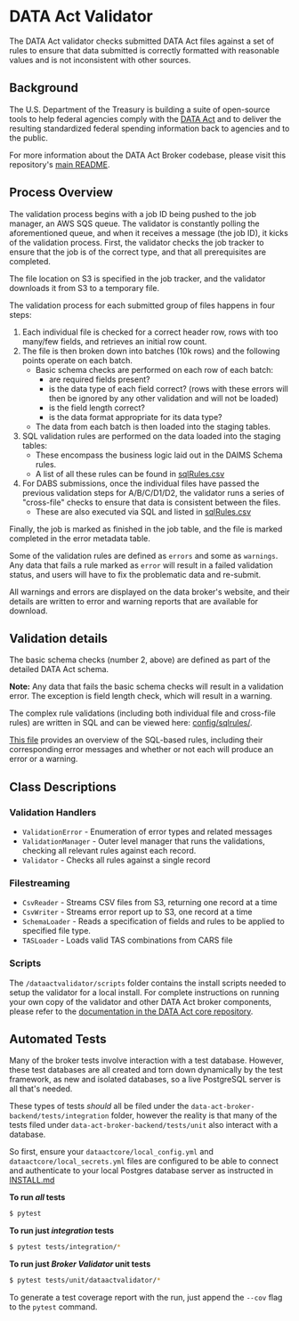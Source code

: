 # DATA Act Validator

The DATA Act validator checks submitted DATA Act files against a set of rules to ensure that data submitted is correctly formatted with reasonable values and is not inconsistent with other sources.

## Background

The U.S. Department of the Treasury is building a suite of open-source tools to help federal agencies comply with the [DATA Act](http://fedspendingtransparency.github.io/about/ "Federal Spending Transparency Background") and to deliver the resulting standardized federal spending information back to agencies and to the public.

For more information about the DATA Act Broker codebase, please visit this repository's [main README](../README.md "DATA Act Broker Backend README").

## Process Overview
The validation process begins with a job ID being pushed to the job manager, an AWS SQS queue. The validator is constantly polling the aforementioned queue, and when it receives a message (the job ID), it kicks of the validation process. First, the validator checks the job tracker to ensure that the job is of the correct type, and that all prerequisites are completed.

The file location on S3 is specified in the job tracker, and the validator downloads it from S3 to a temporary file.

The validation process for each submitted group of files happens in four steps:

1. Each individual file is checked for a correct header row, rows with too many/few fields, and retrieves an initial row count.
2. The file is then broken down into batches (10k rows) and the following points operate on each batch.
    * Basic schema checks are performed on each row of each batch:
        * are required fields present?
        * is the data type of each field correct? (rows with these errors will then be ignored by any other validation and will not be loaded)
        * is the field length correct?
        * is the data format appropriate for its data type?
    * The data from each batch is then loaded into the staging tables.
3. SQL validation rules are performed on the data loaded into the staging tables:
    * These encompass the business logic laid out in the DAIMS Schema rules.
    * A list of all these rules can be found in [sqlRules.csv](config/sqlrules/sqlRules.csv)
4. For DABS submissions, once the individual files have passed the previous validation steps for A/B/C/D1/D2, the validator runs a series of "cross-file" checks to ensure that data is consistent between the files.
    * These are also executed via SQL and listed in [sqlRules.csv](config/sqlrules/sqlRules.csv)

Finally, the job is marked as finished in the job table, and the file is marked completed in the error metadata table.

Some of the validation rules are defined as `errors` and some as `warnings`. Any data that fails a rule marked as `error` will result in a failed validation status, and users will have to fix the problematic data and re-submit.

All warnings and errors are displayed on the data broker's website, and their details are written to error and warning reports that are available for download.

## Validation details

The basic schema checks (number 2, above) are defined as part of the detailed DATA Act schema.

**Note:** Any data that fails the basic schema checks will result in a validation error. The exception is field length check, which will result in a warning.

The complex rule validations (including both individual file and cross-file rules) are written in SQL and can be viewed here: [config/sqlrules/](config/sqlrules/ "SQL validation rules").

[This file](config/sqlrules/sqlRules.csv "SQL validation rules overview") provides an overview of the SQL-based rules, including their corresponding error messages and whether or not each will produce an error or a warning.

## Class Descriptions

### Validation Handlers

* `ValidationError` - Enumeration of error types and related messages
* `ValidationManager` - Outer level manager that runs the validations, checking all relevant rules against each record.
* `Validator` - Checks all rules against a single record

### Filestreaming

* `CsvReader` - Streams CSV files from S3, returning one record at a time
* `CsvWriter` - Streams error report up to S3, one record at a time
* `SchemaLoader` - Reads a specification of fields and rules to be applied to specified file type.
* `TASLoader` - Loads valid TAS combinations from CARS file


### Scripts

The `/dataactvalidator/scripts` folder contains the install scripts needed to setup the validator for a local install. For complete instructions on running your own copy of the validator and other DATA Act broker components, please refer to the [documentation in the DATA Act core repository](https://github.com/fedspendingtransparency/data-act-broker-backend/blob/master/doc/INSTALL.md "DATA Act broker installation guide").

## Automated Tests

Many of the broker tests involve interaction with a test database. However, these test databases are all created and 
torn down dynamically by the test framework, as new and isolated databases, so a live PostgreSQL server is all that's
needed.

These types of tests _should_ all be filed under the `data-act-broker-backend/tests/integration` folder, however the 
reality is that many of the tests filed under `data-act-broker-backend/tests/unit` also interact with a database. 

So first, ensure your `dataactcore/local_config.yml` and `dataactcore/local_secrets.yml` files are configured to be 
able to connect and authenticate to your local Postgres database server as instructed in [INSTALL.md](../doc/INSTALL.md) 

**To run _all_ tests**
```bash
$ pytest
```

**To run just _integration_ tests**
```bash
$ pytest tests/integration/*
```

**To run just _Broker Validator_ unit tests**
```bash
$ pytest tests/unit/dataactvalidator/*
```

To generate a test coverage report with the run, just append the `--cov` flag to the `pytest` command.
